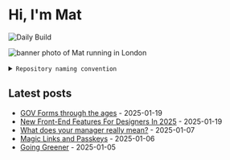 # Hi, I'm Mat

![Daily Build](https://github.com/mat-0/mat-0/workflows/Daily%20Build/badge.svg)

![banner photo of Mat running in London](https://raw.githubusercontent.com/mat-0/mat-0/master/images/gh-header-image-cropped.jpg)

<details><summary><code>Repository naming convention</code></summary>
  
Repositories, where possible, are lowercase with underscores and follow the naming conventions below. 

  
- For demonstrations or proof of concepts, use the format `demo_name`.
- Boilerplate or templates are named in the format `template_name`.
  - where appropriate these are also published through GitHub pages and will be available at `username.github.io/repo_name`.
- WordPress-related content (mostly plugins) are prefixed with `wp_`.
- Twitter bots are prefixed with `bot_`.
- Standard repositories are named as they are, sometimes this might be a domain name e.g. `thechels.uk`.
</details>

## Latest posts

<!-- blog starts -->
- [GOV Forms through the ages](https://thechels.uk/gov-forms-through-the-ages) - 2025-01-19
- [New Front-End Features For Designers In 2025](https://thechels.uk/new-front-end-features-for-designers-in-2025) - 2025-01-19
- [What does your manager really mean?](https://thechels.uk/what-does-your-manager-think) - 2025-01-07
- [Magic Links and Passkeys](https://thechels.uk/magic-links-passkeys) - 2025-01-06
- [Going Greener](https://thechels.uk/going-greener) - 2025-01-05
<!-- blog ends -->
